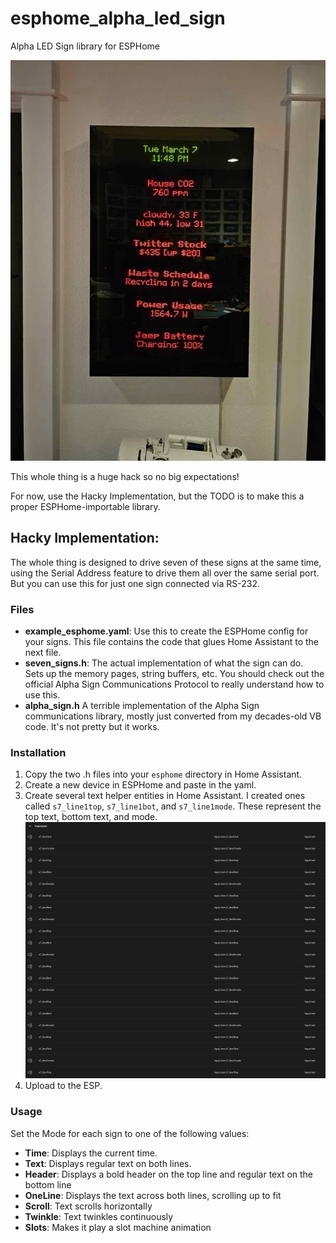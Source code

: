 # esphome_alpha_led_sign
Alpha LED Sign library for ESPHome

![demo.jpg](demo.jpg)

This whole thing is a huge hack so no big expectations!

For now, use the Hacky Implementation, but the TODO is to make this a proper ESPHome-importable library.

## Hacky Implementation:

The whole thing is designed to drive seven of these signs at the same time, using the Serial Address 
feature to drive them all over the same serial port.  But you can use this for just one sign 
connected via RS-232.

### Files

- **example_esphome.yaml**: Use this to create the ESPHome config for your signs. 
This file contains the code that glues Home Assistant to the next file. 
- **seven_signs.h**: The actual implementation of what the sign can do.  
Sets up the memory pages, string buffers, etc.  You should check out the official
Alpha Sign Communications Protocol to really understand how to use this.
- **alpha_sign.h** A terrible implementation of the Alpha Sign communications library, 
mostly just converted from my decades-old VB code.  It's not pretty but it works.

### Installation
1. Copy the two .h files into your `esphome` directory in Home Assistant.
2. Create a new device in ESPHome and paste in the yaml.
3. Create several text helper entities in Home Assistant. 
I created ones called `s7_line1top`, `s7_line1bot`, and `s7_line1mode`.
These represent the top text, bottom text, and mode.
![example.png](hacky_implementation%2Fexample.png)
1. Upload to the ESP.

### Usage

Set the Mode for each sign to one of the following values:

-  **Time**: Displays the current time.
-  **Text**: Displays regular text on both lines. 
-  **Header**: Displays a bold header on the top line and regular text on the bottom line 
-  **OneLine**: Displays the text across both lines, scrolling up to fit
-  **Scroll**: Text scrolls horizontally
-  **Twinkle**: Text twinkles continuously
-  **Slots**: Makes it play a slot machine animation 

